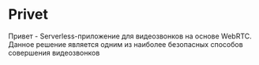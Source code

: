 # Privet
Привет - Serverless-приложение для видеозвонков на основе WebRTC. Данное решение является одним из наиболее безопасных способов совершения видеозвонков 
